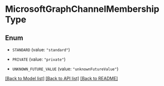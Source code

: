 # MicrosoftGraphChannelMembershipType

## Enum


* `STANDARD` (value: `"standard"`)

* `PRIVATE` (value: `"private"`)

* `UNKNOWN_FUTURE_VALUE` (value: `"unknownFutureValue"`)


[[Back to Model list]](../README.md#documentation-for-models) [[Back to API list]](../README.md#documentation-for-api-endpoints) [[Back to README]](../README.md)


